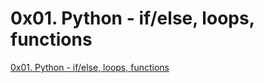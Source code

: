 # 0x01. Python - if/else, loops, functions  
[0x01. Python - if/else, loops, functions](https://intranet.alxswe.com/projects/233)  
